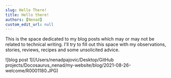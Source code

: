 ```yaml
---
slug: Hello There!
title: Hello there!
authors: [Nenad]
custom_edit_url: null
---
```


This is the space dedicated to my blog posts which may or may not be related to technical writing. I'll try to fill out this space with my observations, stories, reviews, recipes and some unsolicited advice.

![blog post 1](/Users/nenadpajovic/Desktop/GitHub projects/Docosaurus_nenad/my-website/blog/2021-08-26-welcome/R0001180.JPG)
